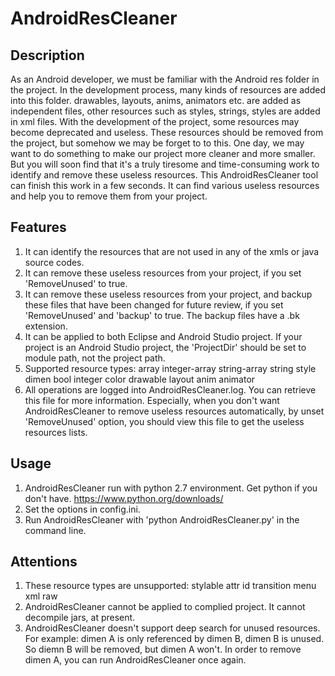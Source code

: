 # AndroidResCleaner

## Description
As an Android developer, we must be familiar with the Android res folder in the project. In the development process, many kinds of resources are added into this folder. drawables, layouts, anims, animators etc. are added as independent files, other resources such as styles, strings, styles are added in xml files. With the development of the project, some resources may become deprecated and useless. These resources should be removed from the project, but somehow we may be forget to to this. One day, we may want to do something to make our project more cleaner and more smaller. But you will soon find that it's a truly tiresome and time-consuming work to identify and remove these useless resources.
This AndroidResCleaner tool can finish this work in a few seconds. It can find various useless resources and help you to remove them from your project.

## Features
1. It can identify the resources that are not used in any of the xmls or java source codes.
2. It can remove these useless resources from your project, if you set 'RemoveUnused' to true.
3. It can remove these useless resources from your project, and backup these files that have been changed for future review, if you set 'RemoveUnused' and 'backup' to true. The backup files have a .bk extension.
4. It can be applied to both Eclipse and Android Studio project. If your project is an Android Studio project, the 'ProjectDir' should be set to module path, not the project path.
5. Supported resource types: array integer-array string-array string style dimen bool integer color   drawable layout anim animator
6. All operations are logged into AndroidResCleaner.log. You can retrieve this file for more information. Especially, when you don't want AndroidResCleaner to remove useless resources automatically, by unset 'RemoveUnused' option, you should view this file to get the useless resources lists.

## Usage
1. AndroidResCleaner run with python 2.7 environment. Get python if you don't have. https://www.python.org/downloads/
2. Set the options in config.ini.
3. Run AndroidResCleaner with 'python AndroidResCleaner.py' in the command line. 

## Attentions
1. These resource types are unsupported: stylable attr id   transition menu xml raw
2. AndroidResCleaner cannot be applied to complied project. It cannot decompile jars, at present.
3. AndroidResCleaner doesn't support deep search for unused resources.
For example: dimen A is only referenced by dimen B, dimen B is unused. So diemn B will be removed, but dimen A won't. In order to remove dimen A, you can run AndroidResCleaner once again.
 